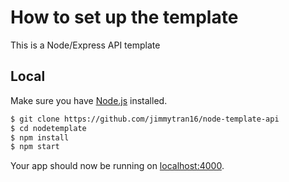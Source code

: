 # How to set up the template
This is a Node/Express API template

## Local
Make sure you have [Node.js](http://nodejs.org/) installed.

```sh
$ git clone https://github.com/jimmytran16/node-template-api
$ cd nodetemplate
$ npm install
$ npm start
```
Your app should now be running on [localhost:4000](http://localhost:3000/).
